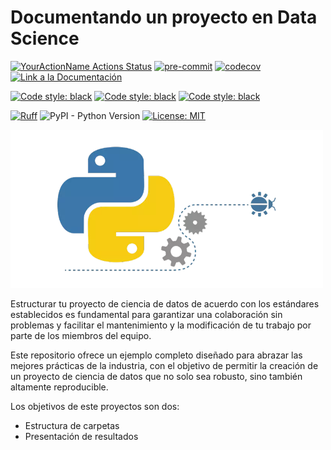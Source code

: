 # Documentando un proyecto en Data Science

[![YourActionName Actions Status](https://github.com/fralfaro/python_project/actions/workflows/ci.yml/badge.svg)](https://github.com/fralfaro/python_project/actions)
[![pre-commit](https://img.shields.io/badge/pre--commit-enabled-brightgreen?logo=pre-commit)](https://github.com/pre-commit/pre-commit)
[![codecov](https://codecov.io/gh/fralfaro/python_project/branch/main/graph/badge.svg)](https://codecov.io/gh/fralfaro/python_project)
<a href="https://fralfaro.github.io/python_project/"><img alt="Link a la Documentación" src="https://img.shields.io/badge/📖 docs-link-brightgreen"></a>

<a href="https://github.com/psf/black"><img alt="Code style: black" src="https://img.shields.io/badge/✅ code%20style-black-000000.svg"></a>
<a href="https://github.com/pytest-dev/pytest"><img alt="Code style: black" src="https://img.shields.io/badge/🧪 testing-pytest-black"></a>
<a href="https://github.com/squidfunk/mkdocs-material"><img alt="Code style: black" src="https://img.shields.io/badge/📗 documentation-mkdocs-black"></a>

[![Ruff](https://img.shields.io/endpoint?url=https://raw.githubusercontent.com/astral-sh/ruff/main/assets/badge/v2.json)](https://github.com/astral-sh/ruff)
![PyPI - Python Version](https://img.shields.io/badge/python-3.10-blue)
[![License: MIT](https://img.shields.io/badge/License-MIT-yellow.svg)](https://opensource.org/licenses/MIT)

<img src="docs/images/python2.png" width="500" >

Estructurar tu proyecto de ciencia de datos de acuerdo con los estándares
establecidos es fundamental para garantizar una colaboración sin problemas
y facilitar el mantenimiento y la modificación de tu trabajo
por parte de los miembros del equipo.

Este repositorio ofrece un ejemplo completo diseñado
para abrazar las mejores prácticas de la industria, con
el objetivo de permitir la creación de un proyecto de ciencia
de datos que no solo sea robusto, sino también altamente reproducible.

Los objetivos de este proyectos son dos:

* Estructura de carpetas
* Presentación de resultados
